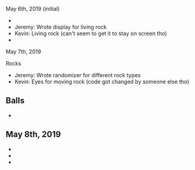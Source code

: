 May 6th, 2019 (initial)

- 
- Jeremy: Wrote display for living rock
- Kevin: Living rock (can't seem to get it to stay on screen tho)
- 

May 7th, 2019

Rocks
- Jeremy: Wrote randomizer for different rock types
- Kevin: Eyes for moving rock (code got changed by someone else tho)

Balls
-
-

May 8th, 2019
-
-
-
-

